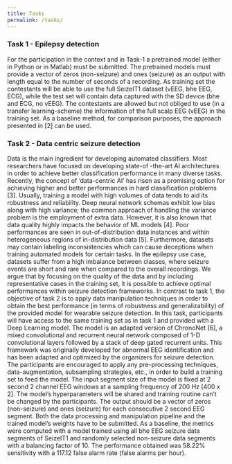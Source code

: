```yaml
---
title: Tasks
permalink: /tasks/
---
```


### Task 1 - Epilepsy detection

For the participation in the context and in Task-1 a pretrained model (either in Python or in Matlab) must be submitted. The pretrained models must provide a vector of zeros (non-seizure) and ones (seizure) as an output with length equal to the number of seconds of a recording. 
As training set the contestants will be able to use the full SeizeIT1 dataset (vEEG, bhe EEG, ECG), while the test set will contain data captured with the SD device (bhe and ECG, no vEEG). The contestants are allowed but not obliged to use (in a transfer learning-scheme) the information of the full scalp EEG (vEEG) in the training set. As a baseline method, for comparison purposes, the approach presented in [2] can be used.



### Task 2 - Data centric seizure detection

Data is the main ingredient for developing automated classifiers. Most researchers have focused on developing state-of -the-art AI architectures in order to achieve better classification performance in many diverse tasks. Recently, the concept of ‘data-centric AI’ has risen as a promising option for achieving higher and better performances in hard classification problems [3]. Usually, training a model with high volumes of data tends to aid its robustness and reliability. Deep neural network schemas exhibit low bias along with high variance; the common approach of handling the variance problem is the employment of extra data. However, it is also known that data quality highly impacts the behavior of ML models [4]. Poor performances are seen in out-of-distribution data instances and within heterogeneous regions of in-distribution data [5]. Furthermore, datasets may contain labeling inconsistencies which can cause deceptions when training automated models for certain tasks. In the epilepsy use case, datasets suffer from a high imbalance between classes, where seizure events are short and rare when compared to the overall recordings. We argue that by focusing on the quality of the data and by including representative cases in the training set, it is possible to achieve optimal performances within seizure detection frameworks. In contrast to task 1, the objective of task 2 is to apply data manipulation techniques in order to obtain the best performance (in terms of robustness and generalizability) of the provided model for wearable seizure detection. In this task, participants will have access to the same training set as in task 1 and provided with a Deep Learning model. The model is an adapted version of ChronoNet [6], a mixed convolutional and recurrent neural network composed of 1-D convolutional layers followed by a stack of deep gated recurrent units. This framework was originally developed for abnormal EEG identification and has been adapted and optimized by the organizers for seizure detection. The participants are encouraged to apply any pre-processing techniques, data-augmentation, subsampling strategies, etc., in order to build a training set to feed the model. The input segment size of the model is fixed at 2 second 2 channel EEG windows at a sampling frequency of 200 Hz [400 x 2]. The model’s hyperparameters will be shared and training routine can’t be changed by the participants. The output should be a vector of zeros (non-seizure) and ones (seizure) for each consecutive 2 second EEG segment. Both the data processing and manipulation pipeline and the trained model’s weights have to be submitted. As a baseline, the metrics were computed with a model trained using all bhe EEG seizure data segments of SeizeIT1 and randomly selected non-seizure data segments with a balancing factor of 10. The performance obtained was 58.22% sensitivity with a 117.12 false alarm rate (false alarms per hour).